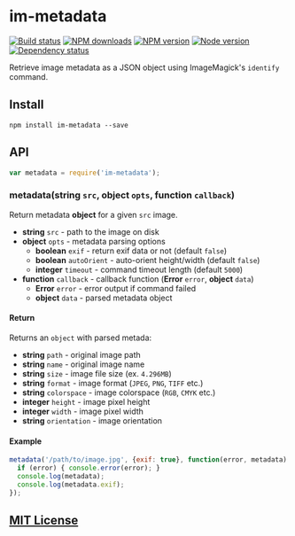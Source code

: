 # im-metadata

[![Build status](https://img.shields.io/wercker/ci/553800f28e2ab2fb70000fca.svg "Build status")](https://app.wercker.com/project/bykey/ca25b059ebbbae54699ca3a3e65bda24)
[![NPM downloads](https://img.shields.io/npm/dm/im-metadata.svg "NPM downloads")](https://www.npmjs.com/package/im-metadata)
[![NPM version](https://img.shields.io/npm/v/im-metadata.svg "NPM version")](https://www.npmjs.com/package/im-metadata)
[![Node version](https://img.shields.io/node/v/im-metadata.svg "Node version")](https://www.npmjs.com/package/im-metadata)
[![Dependency status](https://img.shields.io/david/turistforeningen/node-im-metadata.svg "Dependency status")](https://david-dm.org/turistforeningen/node-im-metadata)

Retrieve image metadata as a JSON object using ImageMagick's `identify` command.

## Install

```
npm install im-metadata --save
```

## API

```js
var metadata = require('im-metadata');
```

### metadata(**string** `src`, **object** `opts`, **function** `callback`)

Return metadata **object** for a given `src` image.

* **string** `src` - path to the image on disk
* **object** `opts` - metadata parsing options
  * **boolean** `exif` - return exif data or not (default `false`)
  * **boolean** `autoOrient` - auto-orient height/width (default `false`)
  * **integer** `timeout` - command timeout length (default `5000`)
* **function** `callback` - callback function (**Error** `error`, **object** `data`)
  * **Error** `error` - error output if command failed
  * **object** `data` - parsed metadata object

#### Return

Returns an `object` with parsed metada:

* **string** `path` - original image path
* **string** `name` - original image name
* **string** `size` - image file size (ex. `4.296MB`)
* **string** `format` - image format (`JPEG`, `PNG`, `TIFF` etc.)
* **string** `colorspace` - image colorspace (`RGB`, `CMYK` etc.)
* **integer** `height` - image pixel height
* **integer** `width` - image pixel width
* **string** `orientation` - image orientation

#### Example

```js
metadata('/path/to/image.jpg', {exif: true}, function(error, metadata) {
  if (error) { console.error(error); }
  console.log(metadata);
  console.log(metadata.exif);
});
```

## [MIT License](https://github.com/Turistforeningen/node-im-metadata/blob/master/LICENSE)
